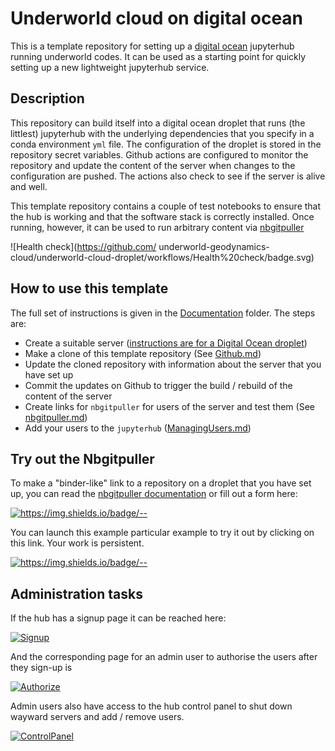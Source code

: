 # Underworld cloud on digital ocean 

This is a template repository for setting up a [digital ocean](https://www.digitalocean.com/) jupyterhub running underworld codes. It can be used as a starting point for quickly setting up a new lightweight jupyterhub service. 

## Description

This repository can build itself into a digital ocean droplet that runs (the littlest) jupyterhub with the underlying dependencies that you specify in a conda environment `yml` file. The configuration of the droplet
is stored in the repository secret variables. Github actions are configured to monitor the repository and update
the content of the server when changes to the configuration are pushed. The actions also check to see if the server
is alive and well. 

This template repository contains a couple of test notebooks to ensure that the hub is working and that the software stack is correctly installed. Once running, however, it can be used to run arbitrary content via [nbgitpuller](https://jupyterhub.github.io/nbgitpuller)
 
![Health check](https://github.com/ underworld-geodynamics-cloud/underworld-cloud-droplet/workflows/Health%20check/badge.svg)


## How to use this template

The full set of instructions is given in the [Documentation](Documentation) folder. The steps are:

  - Create a suitable server ([instructions are for a Digital Ocean droplet](Documentation/DigitalOcean.md))
  - Make a clone of this template repository (See [Github.md](Documentation/Github.md))
  - Update the cloned repository with information about the server that you have set up
  - Commit the updates on Github to trigger the build / rebuild of the content of the server
  - Create links for `nbgitpuller` for users of the server and test them (See [nbgitpuller.md](Documentation/nbgitpuller.md )) 
  - Add your users to the `jupyterhub` ([ManagingUsers.md](Documentation/ManagingUsers.md))


## Try out the Nbgitpuller

To make a "binder-like" link to a repository on a droplet that you have set up, you can read the [nbgitpuller documentation](https://jupyterhub.github.io/nbgitpuller/link.html) or fill out a form here:

[![https://img.shields.io/badge/<LABEL>-<MESSAGE>-<COLOR>](https://img.shields.io/badge/Admin-LinkMaker-Red)](https://jupyterhub.github.io/nbgitpuller/link.html?hub=http://128.199.153.60&repo=https://github.com/ANU-RSES-Education/droplet-template)

You can launch this example particular example to try it out by clicking on this link. Your work is persistent. 

[![https://img.shields.io/badge/<LABEL>-<MESSAGE>-<COLOR>](https://img.shields.io/badge/Launch-Demo-blue)](http://128.199.153.60/hub/user-redirect/git-pull?repo=https%3A%2F%2Fgithub.com%2FANU-RSES-Education%2Fdroplet-template&urlpath=tree%2Fdroplet-template%2FStartHere.ipynb&branch=master)
    
## Administration tasks
    
If the hub has a signup page it can be reached here:
    
[![Signup](https://img.shields.io/badge/User-Signup-blue)](http://128.199.153.60/hub/signup)

And the corresponding page for an admin user to authorise the users after they sign-up is
    
[![Authorize](https://img.shields.io/badge/Admin-Authorize-Red)](http://128.199.153.60/hub/authorize)
   
Admin users also have access to the hub control panel to shut down wayward servers and add / remove users. 
    
[![ControlPanel](https://img.shields.io/badge/Admin-HubControlPanel-Red)](http://128.199.153.60/hub/admin)
    
    


